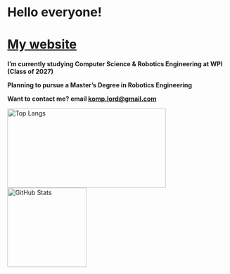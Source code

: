 # Hello everyone!

# [My website](https://mshestopalov.pythonanywhere.com)

**I’m currently studying Computer Science & Robotics Engineering at WPI (Class of 2027)**

**Planning to pursue a Master’s Degree in Robotics Engineering**

**Want to contact me? email komp.lord@gmail.com**

<p align="left">
  <img src="https://vercel-g-chists-projects.vercel.app/api/top-langs/?username=G-Chist&exclude_repo=vercel&theme=dark&langs_count=30&layout=compact&hide_forks=false" alt="Top Langs" height="180" width="360" style="vertical-align: middle;" />
  <img src="https://vercel-g-chists-projects.vercel.app/api?username=G-Chist&rank_icon=github&theme=dark" alt="GitHub Stats" height="180" style="vertical-align: middle;" />
</p>
